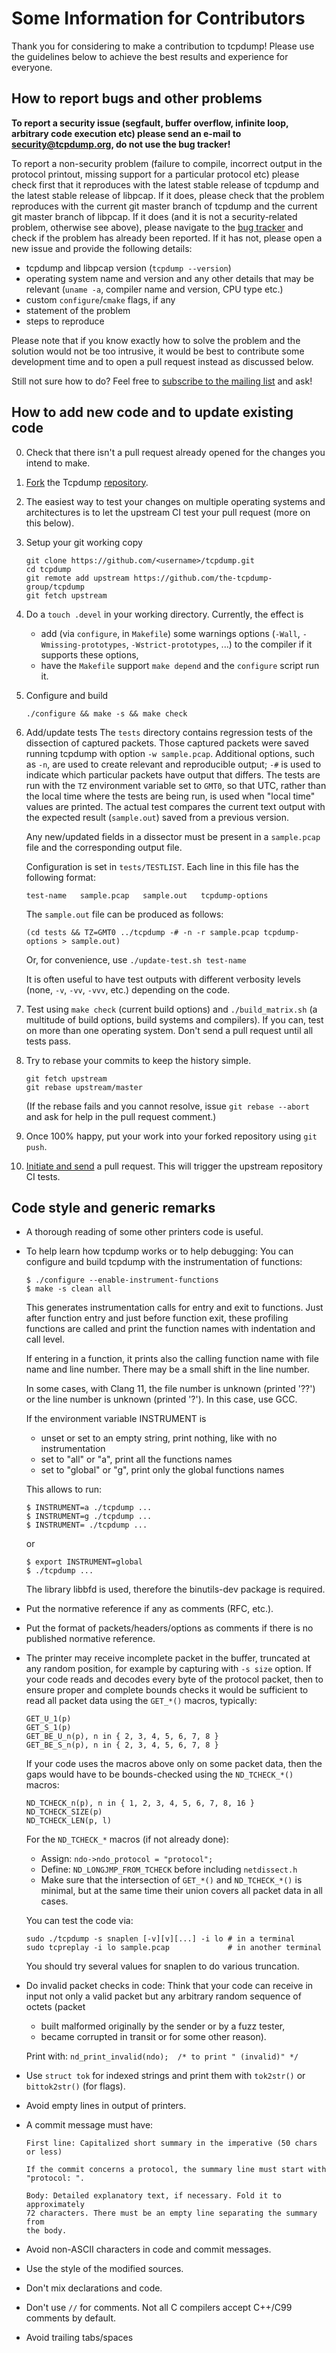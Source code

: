 # Some Information for Contributors
Thank you for considering to make a contribution to tcpdump! Please use the
guidelines below to achieve the best results and experience for everyone.

## How to report bugs and other problems
**To report a security issue (segfault, buffer overflow, infinite loop, arbitrary
code execution etc) please send an e-mail to security@tcpdump.org, do not use
the bug tracker!**

To report a non-security problem (failure to compile, incorrect output in the
protocol printout, missing support for a particular protocol etc) please check
first that it reproduces with the latest stable release of tcpdump and the latest
stable release of libpcap. If it does, please check that the problem reproduces
with the current git master branch of tcpdump and the current git master branch of
libpcap. If it does (and it is not a security-related problem, otherwise see
above), please navigate to the
[bug tracker](https://github.com/the-tcpdump-group/tcpdump/issues)
and check if the problem has already been reported. If it has not, please open
a new issue and provide the following details:

* tcpdump and libpcap version (`tcpdump --version`)
* operating system name and version and any other details that may be relevant
  (`uname -a`, compiler name and version, CPU type etc.)
* custom `configure`/`cmake` flags, if any
* statement of the problem
* steps to reproduce

Please note that if you know exactly how to solve the problem and the solution
would not be too intrusive, it would be best to contribute some development time
and to open a pull request instead as discussed below.

Still not sure how to do? Feel free to
[subscribe to the mailing list](https://www.tcpdump.org/#mailing-lists)
and ask!


## How to add new code and to update existing code

0) Check that there isn't a pull request already opened for the changes you
   intend to make.

1) [Fork](https://help.github.com/articles/fork-a-repo/) the Tcpdump
   [repository](https://github.com/the-tcpdump-group/tcpdump).

2) The easiest way to test your changes on multiple operating systems and
   architectures is to let the upstream CI test your pull request (more on
   this below).

3) Setup your git working copy
   ```
   git clone https://github.com/<username>/tcpdump.git
   cd tcpdump
   git remote add upstream https://github.com/the-tcpdump-group/tcpdump
   git fetch upstream
   ```

4) Do a `touch .devel` in your working directory.
   Currently, the effect is
   * add (via `configure`, in `Makefile`) some warnings options (`-Wall`,
     `-Wmissing-prototypes`, `-Wstrict-prototypes`, ...) to the compiler if it
     supports these options,
   * have the `Makefile` support `make depend` and the `configure` script run it.

5) Configure and build
   ```
   ./configure && make -s && make check
   ```

6) Add/update tests
   The `tests` directory contains regression tests of the dissection of captured
   packets.  Those captured packets were saved running tcpdump with option
   `-w sample.pcap`.  Additional options, such as `-n`, are used to create relevant
   and reproducible output; `-#` is used to indicate which particular packets
   have output that differs.  The tests are run with the `TZ` environment
   variable set to `GMT0`, so that UTC, rather than the local time where the
   tests are being run, is used when "local time" values are printed.  The
   actual test compares the current text output with the expected result
   (`sample.out`) saved from a previous version.

   Any new/updated fields in a dissector must be present in a `sample.pcap` file
   and the corresponding output file.

   Configuration is set in `tests/TESTLIST`.
   Each line in this file has the following format:
   ```
   test-name   sample.pcap   sample.out   tcpdump-options
   ```

   The `sample.out` file can be produced as follows:
   ```
   (cd tests && TZ=GMT0 ../tcpdump -# -n -r sample.pcap tcpdump-options > sample.out)
   ```

   Or, for convenience, use `./update-test.sh test-name`

   It is often useful to have test outputs with different verbosity levels
   (none, `-v`, `-vv`, `-vvv`, etc.) depending on the code.

7) Test using `make check` (current build options) and `./build_matrix.sh`
   (a multitude of build options, build systems and compilers). If you can,
   test on more than one operating system. Don't send a pull request until
   all tests pass.

8) Try to rebase your commits to keep the history simple.
   ```
   git fetch upstream
   git rebase upstream/master
   ```
   (If the rebase fails and you cannot resolve, issue `git rebase --abort`
   and ask for help in the pull request comment.)

9) Once 100% happy, put your work into your forked repository using `git push`.

10) [Initiate and send](https://help.github.com/articles/using-pull-requests/)
    a pull request.
    This will trigger the upstream repository CI tests.


## Code style and generic remarks
*  A thorough reading of some other printers code is useful.

* To help learn how tcpdump works or to help debugging:
  You can configure and build tcpdump with the instrumentation of functions:
  ```
  $ ./configure --enable-instrument-functions
  $ make -s clean all
  ```

  This generates instrumentation calls for entry and exit to functions.
  Just after function entry and just before function exit, these
  profiling functions are called and print the function names with
  indentation and call level.

  If entering in a function, it prints also the calling function name with
  file name and line number. There may be a small shift in the line number.

  In some cases, with Clang 11, the file number is unknown (printed '??')
  or the line number is unknown (printed '?'). In this case, use GCC.

  If the environment variable INSTRUMENT is
  - unset or set to an empty string, print nothing, like with no
    instrumentation
  - set to "all" or "a", print all the functions names
  - set to "global" or "g", print only the global functions names

  This allows to run:
  ```
  $ INSTRUMENT=a ./tcpdump ...
  $ INSTRUMENT=g ./tcpdump ...
  $ INSTRUMENT= ./tcpdump ...
  ```
  or
  ```
  $ export INSTRUMENT=global
  $ ./tcpdump ...
  ```

  The library libbfd is used, therefore the binutils-dev package is required.

*  Put the normative reference if any as comments (RFC, etc.).

*  Put the format of packets/headers/options as comments if there is no
   published normative reference.

*  The printer may receive incomplete packet in the buffer, truncated at any
   random position, for example by capturing with `-s size` option.
   If your code reads and decodes every byte of the protocol packet, then to
   ensure proper and complete bounds checks it would be sufficient to read all
   packet data using the `GET_*()` macros, typically:
   ```
   GET_U_1(p)
   GET_S_1(p)
   GET_BE_U_n(p), n in { 2, 3, 4, 5, 6, 7, 8 }
   GET_BE_S_n(p), n in { 2, 3, 4, 5, 6, 7, 8 }
   ```
   If your code uses the macros above only on some packet data, then the gaps
   would have to be bounds-checked using the `ND_TCHECK_*()` macros:
   ```
   ND_TCHECK_n(p), n in { 1, 2, 3, 4, 5, 6, 7, 8, 16 }
   ND_TCHECK_SIZE(p)
   ND_TCHECK_LEN(p, l)
   ```
   For the `ND_TCHECK_*` macros (if not already done):
   * Assign: `ndo->ndo_protocol = "protocol";`
   * Define: `ND_LONGJMP_FROM_TCHECK` before including `netdissect.h`
   * Make sure that the intersection of `GET_*()` and `ND_TCHECK_*()` is minimal,
     but at the same time their union covers all packet data in all cases.

   You can test the code via:
   ```
   sudo ./tcpdump -s snaplen [-v][v][...] -i lo # in a terminal
   sudo tcpreplay -i lo sample.pcap             # in another terminal
   ```
   You should try several values for snaplen to do various truncation.

*  Do invalid packet checks in code: Think that your code can receive in input
   not only a valid packet but any arbitrary random sequence of octets (packet
   * built malformed originally by the sender or by a fuzz tester,
   * became corrupted in transit or for some other reason).

   Print with: `nd_print_invalid(ndo);	/* to print " (invalid)" */`

*  Use `struct tok` for indexed strings and print them with
   `tok2str()` or `bittok2str()` (for flags).

*  Avoid empty lines in output of printers.

*  A commit message must have:
   ```
   First line: Capitalized short summary in the imperative (50 chars or less)

   If the commit concerns a protocol, the summary line must start with
   "protocol: ".

   Body: Detailed explanatory text, if necessary. Fold it to approximately
   72 characters. There must be an empty line separating the summary from
   the body.
   ```

*  Avoid non-ASCII characters in code and commit messages.

*  Use the style of the modified sources.

*  Don't mix declarations and code.

*  Don't use `//` for comments.
   Not all C compilers accept C++/C99 comments by default.

*  Avoid trailing tabs/spaces
